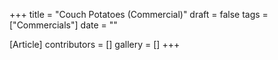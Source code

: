+++
title = "Couch Potatoes (Commercial)"
draft = false
tags = ["Commercials"]
date = ""

[Article]
contributors = []
gallery = []
+++